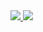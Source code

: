 <a href="https://portal.azure.us/#create/Microsoft.Template/uri/https%3A%2F%2Fraw.githubusercontent.com%2Fjosephsnyder%2Fazure-quickstart-templates%2Fosehra_test%2Fosehra%2Fazuredeploy.json" target="_blank">
    <img src="http://azuredeploy.net/deploybutton.png"/>
</a>
<a href="http://armviz.io/#/?load=https%3A%2F%2Fraw.githubusercontent.com%2FAzure%2Fazure-quickstart-templates%2Fmaster%2Fmongodb-on-centos%2Fazuredeploy.json" target="_blank">
    <img src="http://armviz.io/visualizebutton.png"/>
</a>